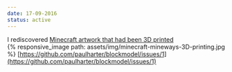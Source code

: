 ```yaml
---
date: 17-09-2016
status: active
---
```

I rediscovered [Minecraft artwork that had been 3D printed](https://www.flickr.com/groups/mineways/pool/)   
{% responsive_image path: assets/img/minecraft-mineways-3D-printing.jpg %}
[https://github.com/paulharter/blockmodel/issues/1](https://github.com/paulharter/blockmodel/issues/1)
